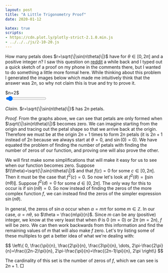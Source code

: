 ```yaml
---
layout: post
title: "A Little Trigonometry Proof"
date: 2020-01-12

katex: true
scripts:
- https://cdn.plot.ly/plotly-strict-2.1.0.min.js
- ../../../js/2-10-20.js
---
```


How many petals does $r=\sqrt{\|\sin(n\theta)\|}$ have for $\theta\in[0,2\pi]$ and a positive integer $n$? I saw this question on [reddit](https://www.reddit.com/r/askmath/comments/eqvhfo/how_many_pedals_does_the_curve_r_sqrt_sinn%CE%B8_have) a while back and I typed out a quick sketch of a proof on my phone in the comments there, but I wanted to do something a little more formal here. While thinking about this problem I generated the images below which made me intuitively think that the answer was $2n$, so why not claim this is true and try to prove it.

<div class="container text-center">
	<div id="plot"></div>
	<div id="display">$n=2$</div>
	<input id="slider" type="range" class="form-control-range" min="1" max="20" value="2">
</div>

*Claim.* $r=\sqrt{\|\sin(n\theta)\|}$ has $2n$ petals.

*Proof.* From the graphs above, we can see that petals are only formed when $\sqrt{\|\sin(n\theta)\|}$ becomes zero. We can imagine starting from the origin and tracing out the petal shape so that we arrive back at the origin. Therefore we must be at the origin $2n+1$ times to form $2n$ petals (it is $2n+1$ instead of $2n$ because we always start at $\theta=0$, and $\sin(0)=0$). We have equated the problem of finding the number of petals with finding the number of zeros of our function, and proving one will also prove the other.

We will first make some simplifications that will make it easy for us to see when our function becomes zero. Suppose $f(\theta)=\sqrt{\|\sin(n\theta)\|}$ and that $f(c)=0$ for some $c\in[0,2\pi]$. Then it must be the case that $f^2(c)=0$. So now let's look at $f^2(\theta)=\|\sin(n\theta)\|$. Suppose $f^2(d)=0$ for some $d\in[0,2\pi]$. The only way for this to occur is if $\sin(n\theta)=0$. So now instead of finding the zeros of the more complex function $f$, we can instead find the zeros of the simpler expression $\sin(n\theta)$.

In general, the zeros of $\sin\alpha$ occur when $\alpha=m\pi$ for some $m\in\mathbb{Z}$. In our case, $\alpha=n\theta$, so $\theta = \frac{m\pi}{n}$. Since $m$ can be any (positive) integer, we know at the very least that when $\theta$ is $0$ $(m=0)$ or $2\pi$ $(m=2n)$, $f$ will be zero. We can then work backwards from this information and find the remaining values of $m$ that will also make $f$ zero. Let's try listing some of these multiples to get a better idea of what we're dealing with:

$$
\left\{ 0, \frac{\pi}{n}, \frac{2\pi}{n}, \frac{3\pi}{n}, \dots, 2\pi-\frac{2\pi}{n}=\frac{(2n-2)\pi}{n}, 2\pi-\frac{\pi}{n}=\frac{(2n-1)\pi}{n}, 2\pi \right\}
$$

The cardinality of this set is the number of zeros of $f$, which we can see is $2n+1$. $\Box$
